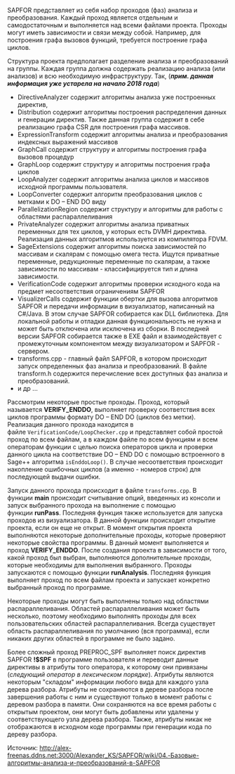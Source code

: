SAPFOR представляет из себя набор проходов (фаз) анализа и преобразования. Каждый проход является отдельным и самодостаточным и выполняется над всеми файлами проекта. Проходы могут иметь зависимости и связи между собой. Например, для построения графа вызовов функций, требуется построение графа циклов.

Структура проекта предполагает разделение анализа и преобразований на группы. Каждая группа должна содержать реализацию анализа (или анализов) и всю необходимую инфраструктуру. Так, (_**прим. данная информация уже устарела на начало 2018 года**_)

- DirectiveAnalyzer содержит алгоритмы анализа уже построенных директив,
- Distribution содержит алгоритмы построения распределения данных и генерации директив. Также данная группа содержит в себе реализацию графа CSR для построения графа массивов.
- ExpressionTransform содержит алгоритмы анализа и преобразования индексных выражений массивов
- GraphCall содержит структуру и алгоритмы построения графа вызовов процедур
- GraphLoop содержит структуру и алгоритмы построения графа циклов
- LoopAnalyzer содержит алгоритмы анализа циклов и массивов исходной программы пользователя.
- LoopConverter содержит алгоритм преобразования циклов с метками к DO – END DO виду
- ParallelizationRegion содержит структуру и алгоритмы для работы с областями распараллеливания
- PrivateAnalyzer содержит алгоритмы анализа приватных переменных для тех циклов, у которых есть DVMH директива. Реализация данных алгоритмов используется из компилятора FDVM.
- SageExtensions содержит алгоритмы поиска зависимостей по массивам и скалярам с помощью омега теста. Ищутся приватные переменные, редукционные переменные по скалярам, а также зависимости по массивам - классифицируется тип и длина зависимости.
- VerificationCode содержит алгоритмы проверки исходного кода на предмет несоответствия ограничениям SAPFOR
- VisualizerCalls содержит функции обертки для вызова алгоритмов SAPFOR и передачи информации в визуализатор, написанный на C#/Java. В этом случае SAPFOR собирается как DLL библиотека. Для локальной работы и отладки данная функциональность не нужна и может быть отключена или исключена из сборки. В последней версии SAPFOR собирается также в EXE файл и взаимодействует с промежуточным компонентом между визуализатором и SAPFOR - сервером.
- transforms.cpp - главный файл SAPFOR, в котором происходит запуск определенных фаз анализа и преобразований. В файле transform.h содержится перечисление всех доступных фаз анализа и преобразований.
- и др ...

Рассмотрим некоторые простые проходы. Проход, который называется **VERIFY_ENDDO**, выполняет проверку соответствия всех циклов программы формату DO – END DO (циклов без метки). Реализация данного прохода находится в файле `VerificationCode/LoopChecker.cpp` и представляет собой простой проход по всем файлам, а в каждом файле по всем функциям и всем операторам функции с целью поиска операторов цикла и проверки данного цикла на соответствие DO – END DO с помощью встроенного в Sage++ алгоритма `isEnddoLoop()`. В случае несоответствия происходит накопление ошибочных циклов (а именно - номеров строк) для последующей выдачи ошибки.

Запуск данного прохода происходит в файле `transforms.cpp`. В функции **main** происходит считывание опций, введенных из консоли и запуск выбранного прохода на выполнение с помощью функции **runPass**. Последняя функция также используется для запуска проходов из визуализатора. В данной функции происходит открытие проекта, если он еще не открыт. В момент открытия проекта выполняются некоторые дополнительные проходы, которые проверяют некоторые свойства программы. В данный момент выполняется и проход **VERIFY_ENDDO**. После создания проекта в зависимости от того, какой проход был выбран, выполняются дополнительные проходы, которые необходимы для выполнения выбранного. Проходы запускаются с помощью функции **runAnalysis**. Последняя функция выполняет проход по всем файлам проекта и запускает конкретно выбранный проход по программе.

Некоторые проходы могут быть выполнены только над областями распараллеливания. Областей распараллеливания может быть несколько, поэтому необходимо выполнять проходы для всех пользовательских областей распараллеливания. Всегда существует область распараллеливания по умолчанию (вся программа), если никаких других областей в программе не было задано.

Более сложный проход PREPROC_SPF выполняет поиск директив SAPFOR **!$SPF** в программе пользователя и переводит данные директивы в атрибуты того оператора, к которому они привязаны (_следующий оператор в лексическом порядке_). Атрибуты являются некоторым "складом" информации любого вида для каждого узла дерева разбора. Атрибуты не сохраняются в дереве разбора после завершения работы с ним и существуют только в момент работы с деревом разбора в памяти. Они сохраняются на все время работы с открытым проектом, они могут быть добавлены или удалены у соответствующего узла дерева разбора. Также, атрибуты никак не отображаются в исходном коде программы при генерации кода по дереву разбора.

Источник:
http://alex-freenas.ddns.net:3000/Alexander_KS/SAPFOR/wiki/04.-Базовые-алгоритмы-анализа-и-преобразований-в-SAPFOR